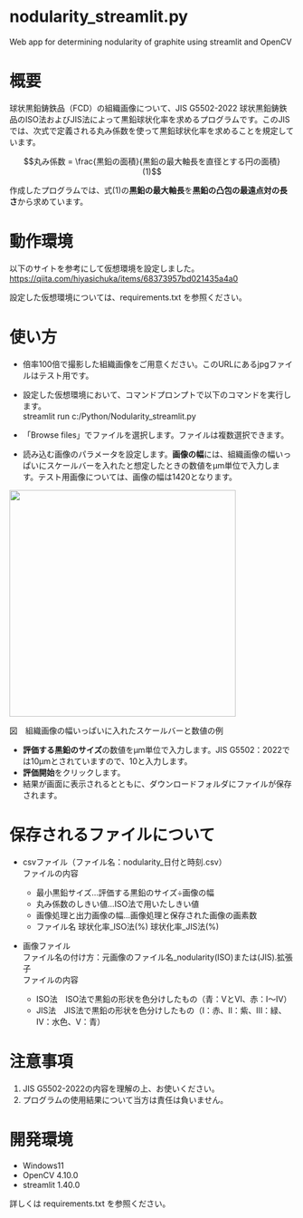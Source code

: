 # nodularity_streamlit.py
 Web app for determining nodularity of graphite using streamlit and OpenCV

# 概要
球状黒鉛鋳鉄品（FCD）の組織画像について、JIS G5502-2022 球状黒鉛鋳鉄品のISO法およびJIS法によって黒鉛球状化率を求めるプログラムです。このJISでは、次式で定義される丸み係数を使って黒鉛球状化率を求めることを規定しています。

```math
丸み係数 = \frac{黒鉛の面積}{黒鉛の最大軸長を直径とする円の面積}　　　(1)
```

作成したプログラムでは、式(1)の**黒鉛の最大軸長**を**黒鉛の凸包の最遠点対の長さ**から求めています。

# 動作環境
以下のサイトを参考にして仮想環境を設定しました。
https://qiita.com/hiyasichuka/items/68373957bd021435a4a0

設定した仮想環境については、requirements.txt を参照ください。

# 使い方
- 倍率100倍で撮影した組織画像をご用意ください。このURLにあるjpgファイルはテスト用です。
- 設定した仮想環境において、コマンドプロンプトで以下のコマンドを実行します。<br>
streamlit run c:/Python/Nodularity_streamlit.py

- 「Browse files」でファイルを選択します。ファイルは複数選択できます。

- 読み込む画像のパラメータを設定します。**画像の幅**には、組織画像の幅いっぱいにスケールバーを入れたと想定したときの数値をμm単位で入力します。テスト用画像については、画像の幅は1420となります。

<img src="https://github.com/repositoryfiles/New-Nodularity-WebApp/assets/91704559/e9a0cee6-571b-4007-b819-e720606dadb1" width="400">

図　組織画像の幅いっぱいに入れたスケールバーと数値の例

- **評価する黒鉛のサイズ**の数値をμm単位で入力します。JIS G5502：2022では10μmとされていますので、10と入力します。
- **評価開始**をクリックします。
- 結果が画面に表示されるとともに、ダウンロードフォルダにファイルが保存されます。

# 保存されるファイルについて
- csvファイル（ファイル名：nodularity_日付と時刻.csv）<br>
ファイルの内容
    - 最小黒鉛サイズ…評価する黒鉛のサイズ÷画像の幅
    - 丸み係数のしきい値…ISO法で用いたしきい値
    - 画像処理と出力画像の幅…画像処理と保存された画像の画素数
    - ファイル名	 球状化率_ISO法(%)	 球状化率_JIS法(%)

- 画像ファイル<br>
ファイル名の付け方：元画像のファイル名_nodularity(ISO)または(JIS).拡張子<br>
ファイルの内容
    - ISO法　ISO法で黒鉛の形状を色分けしたもの（青：ⅤとⅥ、赤：Ⅰ～Ⅳ）
    - JIS法　JIS法で黒鉛の形状を色分けしたもの（Ⅰ：赤、Ⅱ：紫、Ⅲ：緑、Ⅳ：水色、Ⅴ：青）
 
# 注意事項

1. JIS G5502-2022の内容を理解の上、お使いください。<br>
2. プログラムの使用結果について当方は責任は負いません。

# 開発環境
- Windows11
- OpenCV 4.10.0
- streamlit 1.40.0

詳しくは requirements.txt を参照ください。



